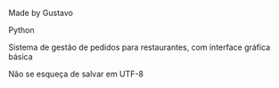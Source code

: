 ﻿Made by Gustavo

Python

Sistema de gestão de pedidos para restaurantes, com interface gráfica básica

Não se esqueça de salvar em UTF-8
